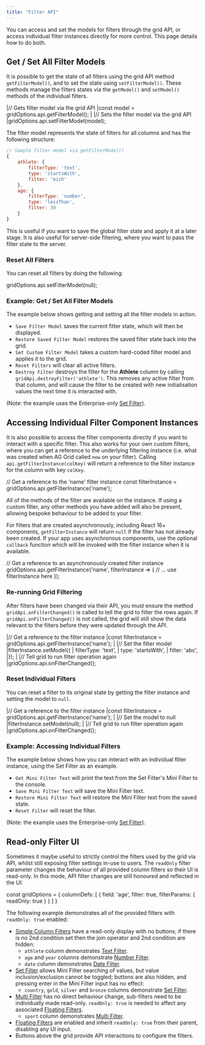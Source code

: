 ```yaml
---
title: "Filter API"
---
```


You can access and set the models for filters through the grid API, or access individual filter instances directly for more control. This page details how to do both.

## Get / Set All Filter Models

It is possible to get the state of all filters using the grid API method `getFilterModel()`, and to set the state using
`setFilterModel()`. These methods manage the filters states via the `getModel()` and `setModel()` methods of the
individual filters.

<api-documentation source='grid-api/api.json' section='filter' names='["getFilterModel", "setFilterModel"]'></api-documentation>

<snippet>
|// Gets filter model via the grid API
|const model = gridOptions.api.getFilterModel();
|
|// Sets the filter model via the grid API
|gridOptions.api.setFilterModel(model);
</snippet>

The filter model represents the state of filters for all columns and has the following structure:

```js
// Sample filter model via getFilterModel()
{
    athlete: {
        filterType: 'text',
        type: 'startsWith',
        filter: 'mich'
    },
    age: {
        filterType: 'number',
        type: 'lessThan',
        filter: 30
    }
}
```

This is useful if you want to save the global filter state and apply it at a later stage. It is also useful for server-side filtering, where you want to pass the filter state to the server.

### Reset All Filters

You can reset all filters by doing the following:

<snippet>
gridOptions.api.setFilterModel(null);
</snippet>

### Example: Get / Set All Filter Models

The example below shows getting and setting all the filter models in action.

- `Save Filter Model` saves the current filter state, which will then be displayed.
- `Restore Saved Filter Model` restores the saved filter state back into the grid.
- `Set Custom Filter Model` takes a custom hard-coded filter model and applies it to the grid.
- `Reset Filters` will clear all active filters.
- `Destroy Filter` destroys the filter for the **Athlete** column by calling `gridApi.destroyFilter('athlete')`. This removes any active filter from that column, and will cause the filter to be created with new initialisation values the next time it is interacted with.

(Note: the example uses the Enterprise-only [Set Filter](/filter-set/)).

<grid-example title='Filter Model' name='filter-model' type='generated' options='{ "enterprise": true, "exampleHeight": 587, "modules": ["clientside", "menu", "filterpanel", "columnpanel", "setfilter"] }'></grid-example>

## Accessing Individual Filter Component Instances

It is also possible to access the filter components directly if you want to interact with a specific filter. This also works for your own custom filters, where you can get a reference to the underlying filtering instance (i.e. what was created when AG Grid called `new` on your filter). Calling `api.getFilterInstance(colKey)` will return a reference to the filter instance for the column with key `colKey`.

<api-documentation source='grid-api/api.json' section='filter' names='["getFilterInstance"]'></api-documentation>

<snippet>
// Get a reference to the 'name' filter instance
const filterInstance = gridOptions.api.getFilterInstance('name');
</snippet>

All of the methods of the filter are available on the instance. If using a custom filter, any other methods you have added will also be present, allowing bespoke behaviour to be added to your filter.

For filters that are created asynchronously, including React 16+ components, `getFilterInstance` will return `null` if the filter has not already been created. If your app uses asynchronous components, use the optional `callback` function which will be invoked with the filter instance when it is available.

<snippet>
// Get a reference to an asynchronously created filter instance
gridOptions.api.getFilterInstance('name', filterInstance => {
    // ... use filterInstance here
});
</snippet>

### Re-running Grid Filtering

After filters have been changed via their API, you must ensure the method `gridApi.onFilterChanged()` is called to tell the grid to filter the rows again. If `gridApi.onFilterChanged()` is not called, the grid will still show the data relevant to the filters before they were updated through the API.

<snippet>
|// Get a reference to the filter instance
|const filterInstance = gridOptions.api.getFilterInstance('name');
|
|// Set the filter model
|filterInstance.setModel({
|    filterType: 'text',
|    type: 'startsWith',
|    filter: 'abc',
|});
|
|// Tell grid to run filter operation again
|gridOptions.api.onFilterChanged();
</snippet>

### Reset Individual Filters

You can reset a filter to its original state by getting the filter instance and setting the model to `null`.

<snippet>
|// Get a reference to the filter instance
|const filterInstance = gridOptions.api.getFilterInstance('name');
|
|// Set the model to null
|filterInstance.setModel(null);
|
|// Tell grid to run filter operation again
|gridOptions.api.onFilterChanged();
</snippet>

### Example: Accessing Individual Filters

The example below shows how you can interact with an individual filter instance, using the Set Filter as an example.

- `Get Mini Filter Text` will print the text from the Set Filter's Mini Filter to the console.
- `Save Mini Filter Text` will save the Mini Filter text.
- `Restore Mini Filter Text` will restore the Mini Filter text from the saved state.
- `Reset Filter` will reset the filter.

(Note: the example uses the Enterprise-only [Set Filter](/filter-set/)).

<grid-example title='Accessing Individual Filters' name='filter-api' type='generated' options='{ "enterprise": true, "exampleHeight": 624, "modules": ["clientside", "setfilter", "menu", "columnpanel"] }'></grid-example>

## Read-only Filter UI

Sometimes it maybe useful to strictly control the filters used by the grid via API, whilst still exposing filter settings in-use to users. The `readOnly` filter parameter changes the behaviour of all provided column filters so their UI is read-only. In this mode, API filter changes are still honoured and reflected in the UI:

<snippet>
const gridOptions = {
    columnDefs: [
        {
            field: 'age',
            filter: true,
            filterParams: {
                readOnly: true
            }
        }
    ]
}
</snippet>

The following example demonstrates all of the provided filters with `readOnly: true` enabled:
- [Simple Column Filters](/filter-provided-simple/) have a read-only display with no buttons; if there is no 2nd condition set then the join operator and 2nd condition are hidden:
    - `athlete` column demonstrates [Text Filter](/filter-text/).
    - `age` and `year` columns demonstrate [Number Filter](/filter-number/).
    - `date` column demonstrates [Date Filter](/filter-date/).
- [Set Filter](/filter-set/) allows Mini Filter searching of values, but value inclusion/exclusion cannot be toggled; buttons are also hidden, and pressing enter in the Mini Filter input has no effect:
    - `country`, `gold`, `silver` and `bronze` columns demonstrate [Set Filter](/filter-set/).
- [Multi Filter](/filter-multi/) has no direct behaviour change, sub-filters need to be individually made read-only. `readOnly: true` is needed to affect any associated [Floating Filters](/floating-filters/).
    - `sport` column demonstrates [Multi Filter](/filter-multi/).
- [Floating Filters](/floating-filters/) are enabled and inherit `readOnly: true` from their parent, disabling any UI input.
- Buttons above the grid provide API interactions to configure the filters.

<grid-example title='Read-only Filter UI' name='filter-api-readonly' type='generated' options='{ "enterprise": true, "exampleHeight": 624, "modules": ["clientside", "setfilter", "menu", "columnpanel", "multifilter"] }'></grid-example>
